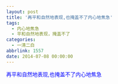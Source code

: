 ```yaml
---
layout: post
title: '再平和自然地表现,也掩盖不了内心地焦急'
tags:
  - 内心地焦急
  - 平和自然地表现，掩盖不了
categories:
  - 一清二白
abbrlink: 1557
date: 2014-07-08 00:00:00
---
```


<!-- build time:Sat Jun 23 2018 12:05:15 GMT+0800 (中国标准时间) -->

<span style="color:#00f">再平和自然地表现,也掩盖不了内心地焦急</span>
<!-- rebuild by neat -->